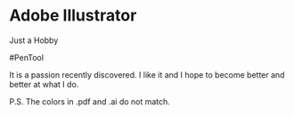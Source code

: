 # Adobe Illustrator

Just a Hobby

#PenTool

It is a passion recently discovered. I like it and I hope to become better and better at what I do.

P.S. The colors in .pdf and .ai do not match.
